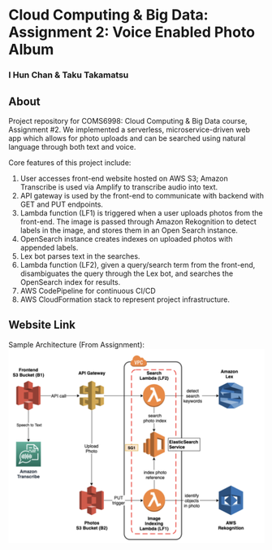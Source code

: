 # Cloud Computing & Big Data: Assignment 2: Voice Enabled Photo Album #
### I Hun Chan & Taku Takamatsu ###

## About ##

Project repository for COMS6998: Cloud Computing & Big Data course, Assignment #2. We implemented a serverless, microservice-driven web app which allows for photo uploads and can be searched using natural language through both text and voice.

Core features of this project include:
1. User accesses front-end website hosted on AWS S3; Amazon Transcribe is used via Amplify to transcribe audio into text.
2. API gateway is used by the front-end to communicate with backend with GET and PUT endpoints.
3. Lambda function (LF1) is triggered when a user uploads photos from the front-end. The image is passed through Amazon Rekognition to detect labels in the image, and stores them in an Open Search instance.
4. OpenSearch instance creates indexes on uploaded photos with appended labels.
5. Lex bot parses text in the searches.
6. Lambda function (LF2), given a query/search term from the front-end, disambiguates the query through the Lex bot, and searches the OpenSearch index for results.
7. AWS CodePipeline for continuous CI/CD
8. AWS CloudFormation stack to represent project infrastructure.

## Website Link ##

Sample Architecture (From Assignment): 
<img src="voice-enabled-photo-search-architecture.jpg" />
